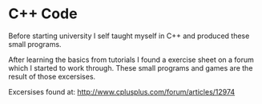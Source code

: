 # C++ Code

Before starting university I self taught myself in C++ and produced these small programs.

After learning the basics from tutorials I found a exercise sheet on a forum which I started to work through. These small programs and games are the result of those excersises.

Excersises found at: http://www.cplusplus.com/forum/articles/12974

